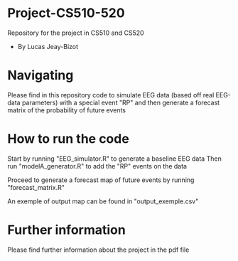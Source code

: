 # Project-CS510-520
Repository for the project in CS510 and CS520

* By Lucas Jeay-Bizot

# Navigating

Please find in this repository code to simulate EEG data (based off real EEG-data parameters) with a special event "RP" and then generate a forecast matrix of the probability of future events

# How to run the code

Start by running "EEG_simulator.R" to generate a baseline EEG data
Then run "modelA_generator.R" to add the "RP" events on the data

Proceed to generate a forecast map of future events by running "forecast_matrix.R"

An exemple of output map can be found in "output_exemple.csv" 


# Further information

Please find further information about the project in the pdf file

 
